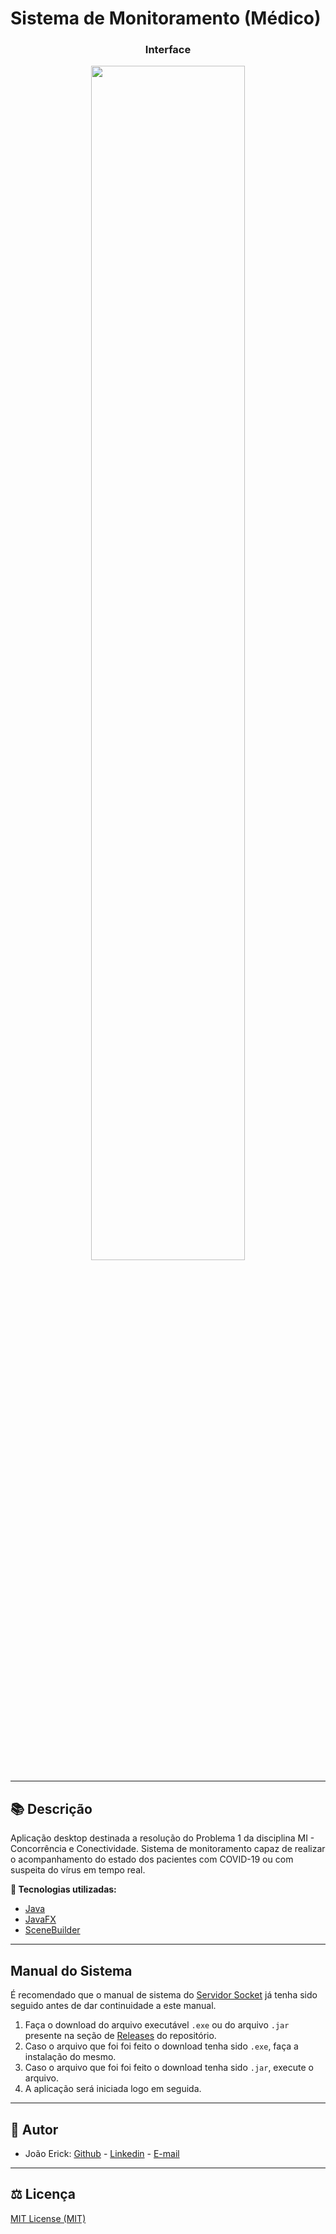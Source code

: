 # Sistema de Monitoramento (Médico) 

<h3 align="center">Interface</h3>
<p align="center">
  <img src="https://i.imgur.com/ehEEuqY.png" width="70%">
</p>

------------

## 📚 Descrição ##
Aplicação desktop destinada a resolução do Problema 1 da disciplina MI - Concorrência e Conectividade. Sistema de monitoramento capaz de realizar o acompanhamento do estado dos pacientes com COVID-19 ou com suspeita do vírus em tempo real. 

**🔗 Tecnologias utilizadas:**
- [Java](https://www.java.com/pt-BR/)
- [JavaFX](https://www.oracle.com/br/java/technologies/javase/javafx-overview.html)
- [SceneBuilder](https://www.oracle.com/java/technologies/javase/javafxscenebuilder-info.html)

------------

## Manual do Sistema ##
É recomendado que o manual de sistema do [Servidor Socket](https://github.com/JoaoErick/Server-CC-PBL1#readme) já tenha sido seguido antes de dar continuidade a este manual.

1. Faça o download do arquivo executável ``.exe`` ou do arquivo ``.jar`` presente na seção de [Releases](https://github.com/JoaoErick/Monitoring-CC-PBL1/releases/tag/v1.0) do repositório.
2. Caso o arquivo que foi foi feito o download tenha sido ``.exe``, faça a instalação do mesmo.
3. Caso o arquivo que foi foi feito o download tenha sido ``.jar``, execute o arquivo.
4. A aplicação será iniciada logo em seguida.

------------

## 📌 Autor ##
- João Erick: [Github](https://github.com/JoaoErick) - [Linkedin](https://www.linkedin.com/in/joão-erick-barbosa-9050801b0/) - [E-mail](https://mail.google.com/mail/u/0/?view=cm&fs=1&tf=1&source=mailto&to=jsilva@ecomp.uefs.br)
------------

## ⚖️ Licença ##
[MIT License (MIT)](https://github.com/JoaoErick/Monitoring-CC-PBL1/blob/main/LICENSE)

